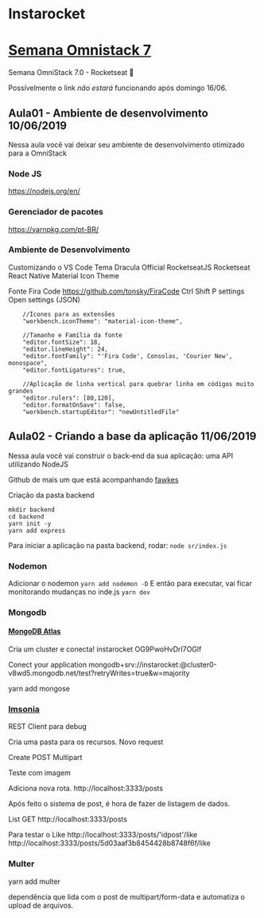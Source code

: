 # Instarocket

# [Semana Omnistack 7](https://rocketseat.com.br/week-7/aulas)
Semana OmniStack 7.0 - Rocketseat :rocket:

Possívelmente o link *não estará* funcionando após domingo 16/06.

## Aula01 - Ambiente de desenvolvimento 10/06/2019
Nessa aula você vai deixar seu ambiente de desenvolvimento otimizado para a OmniStack

### Node JS
https://nodejs.org/en/

### Gerenciador de pacotes
https://yarnpkg.com/pt-BR/

### Ambiente de Desenvolvimento

Customizando o VS Code
Tema Dracula Official
RocketseatJS
Rocketseat React Native
Material Icon Theme

Fonte Fira Code
https://github.com/tonsky/FiraCode
Ctrl Shift P
settings 
Open settings (JSON)
```
    //Ícones para as extensões
    "workbench.iconTheme": "material-icon-theme",

    //Tamanho e Família da fonte
    "editor.fontSize": 18,
    "editor.lineHeight": 24,
    "editor.fontFamily": "'Fira Code', Consolas, 'Courier New', monospace",
    "editor.fontLigatures": true,

    //Aplicação de linha vertical para quebrar linha em códígos muito grandes
    "editor.rulers": [80,120],
    "editor.formatOnSave": false,
    "workbench.startupEditor": "newUntitledFile"
```
## Aula02 - Criando a base da aplicação 11/06/2019
Nessa aula você vai construir o back-end da sua aplicação: uma API utilizando NodeJS

Github de mais um que está acompanhando
[fawkes](https://github.com/fawkesguii/insta-omnistack)

Criação da pasta backend
```
mkdir backend
cd backend
yarn init -y
yarn add express
```

Para iniciar a aplicação
na pasta backend, rodar:
```node sr/index.js```

### Nodemon
Adicionar o nodemon
```yarn add nodemon -D```
E então para executar, vai ficar monitorando mudanças no inde.js
```yarn dev```

### Mongodb
#### [MongoDB Atlas](https://cloud.mongodb.com)


Cria um cluster e conecta!
instarocket OG9PwoHvDrI7OGlf

Conect your application
mongodb+srv://instarocket:<password>@cluster0-v8wd5.mongodb.net/test?retryWrites=true&w=majority

yarn add mongose

### [Imsonia](https://insomnia.rest/)
REST Client para debug

Cria uma pasta para os recursos.
Novo request

Create  POST    Multipart

Teste com imagem

Adiciona nova rota.
http://localhost:3333/posts

Após feito o sistema de post, 
é hora de fazer de listagem de dados.

List GET
http://localhost:3333/posts

Para testar o Like
http://localhost:3333/posts/'idpost'/like
http://localhost:3333/posts/5d03aaf3b8454428b8748f6f/like

### Multer
yarn add multer

dependência que lida com o post de multipart/form-data 
e automatiza o upload de arquivos.





